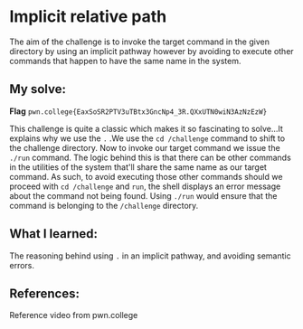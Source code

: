# Implicit relative path
The aim of the challenge is to invoke the target command in the given directory by using an implicit pathway however by avoiding to execute other commands that happen to have the same name in the system.

## My solve:
**Flag** `pwn.college{EaxSoSR2PTV3uTBtx3GncNp4_3R.QXxUTN0wiN3AzNzEzW} `

This challenge is quite a classic which makes it so fascinating to solve...It explains why we use the `.` .We use the `cd /challenge` command to shift to the challenge directory. Now to invoke our target command we issue the `./run` command.
The logic behind this is that there can be other commands in the utilities of the system that'll share the same name as our target command. As such, to avoid executing those other commands should we proceed with `cd /challenge` and `run`, the shell displays an error message about the command not being found.
Using `./run` would ensure that the command is belonging to the `/challenge` directory.

## What I learned:
The reasoning behind using `.` in an implicit pathway, and avoiding semantic errors.

## References:
Reference video from pwn.college
